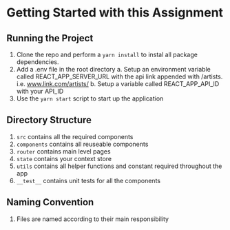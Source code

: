 # Getting Started with this Assignment

## Running the Project

1. Clone the repo and perform a `yarn install` to instal all package dependencies.
2. Add a .env file in the root directory
  a. Setup an environment variable called REACT_APP_SERVER_URL with the api link appended with /artists. i.e. www.link.com/artists/
  b. Setup a variable called REACT_APP_API_ID with your API_ID
3. Use the `yarn start` script to start up the application

## Directory Structure
1. `src` contains all the required components
2. `components` contains all reuseable components
3. `router` contains main level pages
4. `state` contains your context store
5. `utils` contains all helper functions and constant required throughout the app
6. `__test__` contains unit tests for all the components

## Naming Convention

1. Files are named according to their main responsibility

